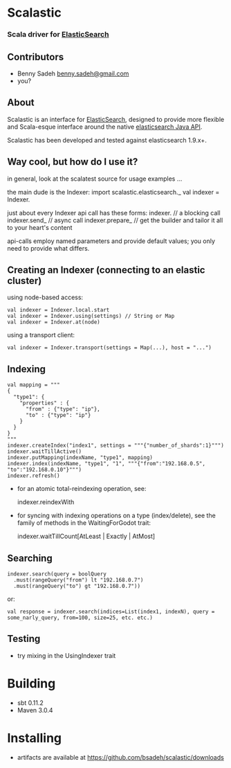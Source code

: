 # Scalastic 
### Scala driver for [ElasticSearch](http://www.elasticsearch.org)

Contributors
---
* Benny Sadeh <benny.sadeh@gmail.com> 
* you?

About
---
Scalastic is an interface for [ElasticSearch](http://www.elasticsearch.org), designed to provide more flexible and Scala-esque interface around the native [elasticsearch Java API](http://www.elasticsearch.org/guide/reference/java-api/).

Scalastic has been developed and tested against elasticsearch 1.9.x+.


Way cool, but how do I use it?
---
in general, look at the scalatest source for usage examples ...

the main dude is the Indexer:
	import scalastic.elasticsearch._
	val indexer = Indexer.<some creation method>

just about every Indexer api call has these forms:
	indexer.<api-call>			// a blocking call
	indexer.send_<api-call>		// async call
	indexer.prepare_<api-call>	// get the builder and tailor it all to your heart's content

api-calls employ named parameters and provide default values;
you only need to provide what differs.


## Creating an Indexer (connecting to an elastic cluster)
using node-based access:

	val indexer = Indexer.local.start
	val indexer = Indexer.using(settings) // String or Map
	val indexer = Indexer.at(node)

using a transport client:

	val indexer = Indexer.transport(settings = Map(...), host = "...")

## Indexing
    val mapping = """
    {
	  "type1": {
	    "properties" : {
		  "from" : {"type": "ip"},
    	  "to" : {"type": "ip"}		
	    }
	  }
    }
    """
    indexer.createIndex("index1", settings = """{"number_of_shards":1}""")
    indexer.waitTillActive()
    indexer.putMapping(indexName, "type1", mapping)
    indexer.index(indexName, "type1", "1", """{"from":"192.168.0.5", "to":"192.168.0.10"}""")
    indexer.refresh()

* for an atomic total-reindexing operation, see:

	indexer.reindexWith

* for syncing with indexing operations on a type (index/delete), see the family of methods in the WaitingForGodot trait:

	indexer.waitTillCount[AtLeast | Exactly | AtMost]

## Searching
    indexer.search(query = boolQuery
      .must(rangeQuery("from") lt "192.168.0.7")
      .must(rangeQuery("to") gt "192.168.0.7"))
or:

    val response = indexer.search(indices=List(index1, indexN), query = some_narly_query, from=100, size=25, etc. etc.)

## Testing
* try mixing in the UsingIndexer trait

# Building
* sbt 0.11.2
* Maven 3.0.4

# Installing
* artifacts are available at https://github.com/bsadeh/scalastic/downloads 

